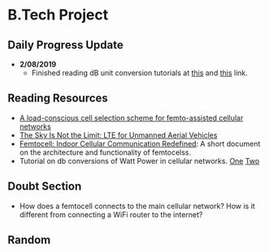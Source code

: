 # B.Tech Project 

## Daily Progress Update 
* **2/08/2019**
    * Finished reading dB unit conversion tutorials at [this](http://www.ittc.ku.edu/~jstiles/622/handouts/dB.pdf) and [this](http://www.rfcafe.com/references/electrical/decibel-tutorial.htm) link. 

## Reading Resources 
* [A load-conscious cell selection scheme for femto-assisted cellular networks](https://ieeexplore.ieee.org/document/6666543)
* [The Sky Is Not the Limit: LTE for Unmanned Aerial Vehicles](https://ieeexplore.ieee.org/document/8337920)
* [Femtocell: Indoor Cellular Communication Redefined](https://www.cse.wustl.edu/~jain/cse574-10/ftp/femto/index.html): A short document on the architecture and functionality of femtocelss. 
* Tutorial on db conversions of Watt Power in cellular networks. [One](http://www.ittc.ku.edu/~jstiles/622/handouts/dB.pdf) [Two](http://www.rfcafe.com/references/electrical/decibel-tutorial.htm)

## Doubt Section 
* How does a femtocell connects to the main cellular network? How is it different from connecting a WiFi router to the internet?
## Random 
